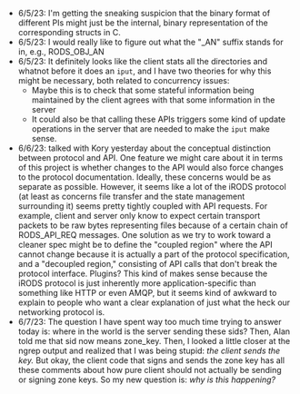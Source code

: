 - 6/5/23: I'm getting the sneaking suspicion that the binary format of different PIs might just be the internal, binary representation of the corresponding structs in C.
- 6/5/23: I would really like to figure out what the "_AN" suffix stands for in, e.g., RODS_OBJ_AN
- 6/5/23: It definitely looks like the client stats all the directories and whatnot before it does an `iput`, and I have two theories for why this might be necessary, both related to concurrency issues:
	- Maybe this is to check that some stateful information being maintained by the client agrees with that some information in the server
	- It could also be that calling these APIs triggers some kind of update operations in the server that are needed to make the `iput` make sense.
 - 6/6/23: talked with Kory yesterday about the conceptual distinction between protocol and API. One feature we might care about it in terms of this project is whether changes to the API would also force changes to the protocol documentation. Ideally, these concerns would be as separate as possible. However, it seems like a lot of the iRODS protocol (at least as concerns file transfer and the state management surrounding it) seems pretty tightly coupled with API requests. For example, client and server only know to expect certain transport packets to be raw bytes representing files because of a certain chain of RODS_API_REQ messages. One solution as we try to work toward a cleaner spec might be to define the "coupled region" where the API cannot change because it is actually a part of the protocol specification, and a "decoupled region," consisting of API calls that don't break the protocol interface. Plugins? This kind of makes sense because the iRODS protocol is just inherently more application-specific than something like HTTP or even AMQP, but it seems kind of awkward to explain to people who want a clear explanation of just what the heck our networking protocol is. 
 - 6/7/23: The question I have spent way too much time trying to answer today is: where in the world is the server sending these sids? Then, Alan told me that sid now means zone_key. Then, I looked a little closer at the ngrep output and realized that I was being stupid: *the client sends the key.* But okay, the client code that signs and sends the zone key has all these comments about how pure client should not actually be sending or signing zone keys. So my new question is: *why is this happening?* 